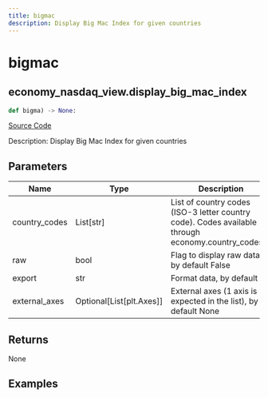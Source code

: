 ```yaml
---
title: bigmac
description: Display Big Mac Index for given countries
---
```

# bigmac

## economy_nasdaq_view.display_big_mac_index

```python
def bigma) -> None:
```
[Source Code](https://github.com/OpenBB-finance/OpenBBTerminal/tree/main/openbb_terminal/decorators.py#L58)

Description: Display Big Mac Index for given countries

## Parameters

| Name | Type | Description | Default | Optional |
| ---- | ---- | ----------- | ------- | -------- |
| country_codes | List[str] | List of country codes (ISO-3 letter country code). Codes available through economy.country_codes(). | None | False |
| raw | bool | Flag to display raw data, by default False | False | True |
| export | str | Format data, by default "" | None | True |
| external_axes | Optional[List[plt.Axes]] | External axes (1 axis is expected in the list), by default None | None | True |

## Returns

None

## Examples


